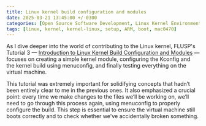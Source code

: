 ```yaml
---
title: Linux kernel build configuration and modules
date: 2025-03-21 13:45:00 +/-0300
categories: [Open Source Software Development, Linux Kernel Environment Setup]
tags: [linux, kernel, kernel-linux, setup, ARM, boot, mac0470]
---
```


As I dive deeper into the world of contributing to the Linux kernel, FLUSP's Tutorial 3 — [Introduction to Linux Kernel Build Configuration and Modules](https://flusp.ime.usp.br/kernel/modules-intro/) — focuses on creating a simple kernel module, configuring the Kconfig and the kernel build using menuconfig, and finally testing everything on the virtual machine.

This tutorial was extremely important for solidifying concepts that hadn’t been entirely clear to me in the previous ones. It also emphasized a crucial point: every time we make changes to the files we’ll be working on, we’ll need to go through this process again, using menuconfig to properly configure the build. This step is essential to ensure the virtual machine still boots correctly and to check whether we've accidentally broken something.
